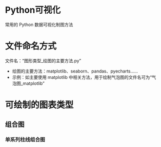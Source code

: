 # Python可视化

常用的 Python 数据可视化制图方法

# 文件命名方式

文件名：“图形类型_绘图的主要方法.py”  
* 绘图的主要方法：matplotlib、seaborn、pandas、pyecharts……  
* 示例：如主要使用 matplotlib 中相关方法，用于绘制气泡图的文件名可为“气泡图_matplotlib”  

# 可绘制的图表类型  

## 组合图 

### 单系列柱线组合图
